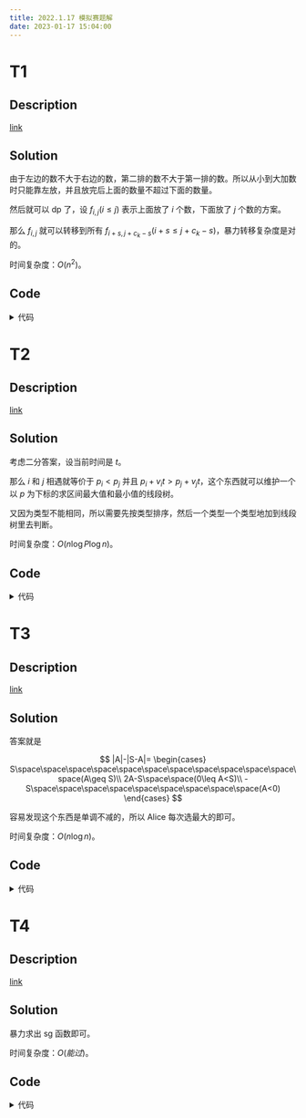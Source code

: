 ```yaml
---
title: 2022.1.17 模拟赛题解
date: 2023-01-17 15:04:00
---
```


# T1

## Description

[link](https://codeforces.com/gym/103186/problem/D)

## Solution

由于左边的数不大于右边的数，第二排的数不大于第一排的数。所以从小到大加数时只能靠左放，并且放完后上面的数量不超过下面的数量。

然后就可以 dp 了，设 $f_{i,j}(i\leq j)$ 表示上面放了 $i$ 个数，下面放了 $j$ 个数的方案。

那么 $f_{i,j}$ 就可以转移到所有 $f_{i+s,j+c_k-s}(i+s\leq j+c_k-s)$，暴力转移复杂度是对的。

时间复杂度：$O(n^2)$。

## Code

<details>
<summary>代码</summary>

```cpp
#include <bits/stdc++.h>

using namespace std;

const int kMaxN = 5005, kMod = 998244353;

int n;
int a[kMaxN], fac[kMaxN], cnt[kMaxN], sum[kMaxN], f[kMaxN][kMaxN], d[kMaxN][kMaxN];

int main() {
  cin >> n;
  fac[0] = 1;
  for (int i = 1; i <= n; ++i) {
    cin >> a[i];
    ++cnt[a[i]];
    fac[i] = 1ll * i * fac[i - 1] % kMod;
  }
  for (int i = 1; i <= n; ++i)
    sum[i] = sum[i - 1] + cnt[i];
  f[0][0] = 1;
  for (int i = 1; i <= n; ++i) {
    if (!cnt[i]) continue;
    for (int j = 0, k = sum[i] - cnt[i]; j <= k; ++j, --k) {
      for (int s = 0; s <= cnt[i]; ++s) {
        if (j + s <= k + cnt[i] - s)
          f[j + s][k + cnt[i] - s] = (f[j + s][k + cnt[i] - s] + 1ll * f[j][k] * fac[cnt[i]] % kMod) % kMod;
      }
    }
  }
  cout << f[n / 2][n / 2] << '\n';
  return 0;
}
```
</details>

# T2

## Description

[link](https://codeforces.com/gym/103186/problem/H)

## Solution

考虑二分答案，设当前时间是 $t$。

那么 $i$ 和 $j$ 相遇就等价于 $p_i<p_j$ 并且 $p_i+v_it>p_j+v_jt$，这个东西就可以维护一个以 $p$ 为下标的求区间最大值和最小值的线段树。

又因为类型不能相同，所以需要先按类型排序，然后一个类型一个类型地加到线段树里去判断。

时间复杂度：$O(n\log P\log n)$。

## Code

<details>
<summary>代码</summary>

```cpp
#include <bits/stdc++.h>

#define int long long

using namespace std;

const int kMaxN = 1e5 + 5, kInf = LLONG_MAX - 1;

struct Node {
  int p, v, t, vv;
} a[kMaxN];

int n, k, m;
int lsh[kMaxN];
vector<Node> v[kMaxN];

struct SGT {
  int mi[kMaxN << 2], mx[kMaxN << 2];
  
  void clear() {
    fill(mi + 1, mi + 1 + m * 4, kInf);
    fill(mx + 1, mx + 1 + m * 4, -kInf);
  }
  void pushup(int x) {
    mi[x] = min(mi[x << 1], mi[x << 1 | 1]);
    mx[x] = max(mx[x << 1], mx[x << 1 | 1]);
  }
  void update(int x, int l, int r, int ql, int val) {
    if (l > ql || r < ql) {
      return;
    } else if (l == r) {
      mi[x] = min(mi[x], val);
      mx[x] = max(mx[x], val);
      return;
    }
    int mid = (l + r) >> 1;
    update(x << 1, l, mid, ql, val);
    update(x << 1 | 1, mid + 1, r, ql, val);
    pushup(x);
  }
  int querymin(int x, int l, int r, int ql, int qr) {
    if (l > qr || r < ql) {
      return kInf;
    } else if (l >= ql && r <= qr) {
      return mi[x];
    }
    int mid = (l + r) >> 1;
    return min(querymin(x << 1, l, mid, ql, qr), querymin(x << 1 | 1, mid + 1, r, ql, qr));
  }
  int querymax(int x, int l, int r, int ql, int qr) {
    if (l > qr || r < ql) {
      return -kInf;
    } else if (l >= ql && r <= qr) {
      return mx[x];
    }
    int mid = (l + r) >> 1;
    return max(querymax(x << 1, l, mid, ql, qr), querymax(x << 1 | 1, mid + 1, r, ql, qr));
  }
} s;

void discrete() {
  for (int i = 1; i <= n; ++i) {
    lsh[++m] = a[i].p;
  }
  sort(lsh + 1, lsh + 1 + m);
  m = unique(lsh + 1, lsh + 1 + m) - (lsh + 1);
  for (int i = 1; i <= n; ++i) {
    a[i].vv = lower_bound(lsh + 1, lsh + 1 + m, a[i].p) - lsh;
  }
}

bool check(int x) {
  s.clear();
  for (int i = 1; i <= k; ++i) {
    for (auto p : v[i]) {
      if (p.vv < m && s.querymin(1, 1, m, p.vv + 1, m) <= p.p + p.v * x) return 0;
      if (p.vv > 1 && s.querymax(1, 1, m, 1, p.vv - 1) >= p.p + p.v * x) return 0;
    }
    for (auto p : v[i]) {
      s.update(1, 1, m, p.vv, p.p + p.v * x);
    }
  }
  return 1;
}

signed main() {
  ios::sync_with_stdio(0), cin.tie(0), cout.tie(0);
  cin >> n >> k;
  for (int i = 1; i <= n; ++i) {
    cin >> a[i].p >> a[i].v >> a[i].t;
  }
  discrete();
  for (int i = 1; i <= n; ++i) {
    v[a[i].t].emplace_back(a[i]);
  }
  int L = 0, R = 2e9 + 1, res = 0;
  if (check(2e9)) {
    cout << "-1\n";
    return 0;
  }
  while (L + 1 < R) {
    int mid = L + (R - L) / 2;
    if (check(mid)) L = res = mid;
    else R = mid;
  }
  cout << res << '\n';
  return 0;
}
```
</details>

# T3

## Description

[link](https://codeforces.com/gym/103186/problem/J)

## Solution

答案就是

$$
|A|-|S-A|=
\begin{cases}
S\space\space\space\space\space\space\space\space\space\space\space\space(A\geq S)\\
2A-S\space\space(0\leq A<S)\\
-S\space\space\space\space\space\space\space\space\space(A<0)
\end{cases}
$$

容易发现这个东西是单调不减的，所以 Alice 每次选最大的即可。

时间复杂度：$O(n\log n)$。

## Code

<details>
<summary>代码</summary>

```cpp
#include <bits/stdc++.h>

using namespace std;

const int kMaxN = 5005;

int n;
long long sum;
int a[kMaxN];

int main() {
  cin >> n;
  for (int i = 1; i <= n; ++i) {
    cin >> a[i];
    sum += a[i];
  }
  sort(a + 1, a + 1 + n);
  if (n & 1) {
    long long ans = 0;
    for (int i = 1; i <= n; ++i) {
      if (i & 1) ans += a[i];
    }
    cout << -abs(sum - ans) + abs(ans) << '\n';
  } else {
    long long m1 = 0, m2 = 0;
    for (int i = 1; i <= n; ++i) {
      if (i & 1) m1 += a[i];
      else m2 += a[i];
    }
    cout << max(abs(m1) - abs(sum - m1), abs(m2) - abs(sum - m2)) << '\n';
  }
  return 0;
}
```
</details>

# T4

## Description

[link](https://codeforces.com/gym/103186/problem/K)

## Solution

暴力求出 sg 函数即可。

时间复杂度：$O(能过)$。

## Code

<details>
<summary>代码</summary>

```cpp
#include <bits/stdc++.h>

using namespace std;

bool operator < (const vector<int> &v1, const vector<int> &v2) {
  if (v1.size() != v2.size()) return v1.size() < v2.size();
  for (int i = 0; i < v1.size(); ++i) {
    if (v1[i] != v2[i]) return v1[i] < v2[i];
  }
  return 1;
}

int n;
string s[15];
map<vector<int>, int> mp;

vector<int> getdiao(string s) {
  vector<int> vec;
  sort(s.begin(), s.end());
  int lst = -1;
  for (int i = 0; i < s.size(); ++i) {
    if (i == (int)s.size() - 1 || s[i] != s[i + 1]) {
      vec.emplace_back(i - lst);
      lst = i;
    }
  }
  sort(vec.begin(), vec.end());
  return vec;
}

vector<int> work(vector<int> vec) {
  vector<int> ret;
  for (auto x : vec)
    if (x > 0)
      ret.emplace_back(x);
  sort(ret.begin(), ret.end());
  return ret;
}

int mex(vector<int> vec) {
  int ret = 0;
  sort(vec.begin(), vec.end());
  for (auto x : vec) {
    if (x > ret) break;
    if (x == ret) ++ret;
  }
  return ret;
}

int dfs(vector<int> vec) {
  if (!vec.size()) return 0;
  if (mp.count(vec)) return mp[vec];
  auto kk = vec;
  vector<int> sg;
  for (int i = 0; i < kk.size(); ++i) {
    --vec[i];
    sg.emplace_back(dfs(work(vec)));
    for (int j = i + 1; j < kk.size(); ++j) {
      --vec[j];
      sg.emplace_back(dfs(work(vec)));
      ++vec[j];
    }
    ++vec[i];
  }
  return mp[kk] = mex(sg);
}

void solve() {
  int ans = 0;
  cin >> n;
  for (int i = 1; i <= n; ++i) {
    cin >> s[i];
    ans ^= dfs(work(getdiao(s[i])));
  }
  cout << (ans ? "Alice\n" : "Bob\n");
}

int main() {
  ios::sync_with_stdio(0), cin.tie(0), cout.tie(0);
  int T;
  cin >> T;
  while (T--) solve();
  return 0;
}
```
</details>